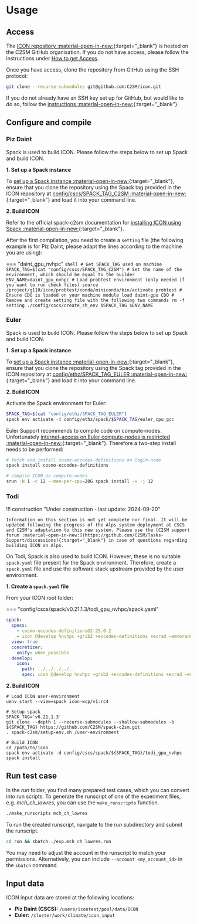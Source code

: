 # Usage

## Access

The [ICON repository :material-open-in-new:](https://github.com/C2SM/icon){:target="_blank"} is hosted on the C2SM GitHub organisation. If you do not have access, please follow the instructions under [How to get Access](../../about/index.md#how-to-get-access).

Once you have access, clone the repository from GitHub using the SSH protocol:

  ```bash
  git clone --recurse-submodules git@github.com:C2SM/icon.git
  ```
  If you do not already have an SSH key set up for GitHub, but would like to do so, follow the [instructions :material-open-in-new:](https://docs.github.com/en/authentication/connecting-to-github-with-ssh/generating-a-new-ssh-key-and-adding-it-to-the-ssh-agent){:target="_blank"}.
    
## Configure and compile

### Piz Daint
Spack is used to build ICON. Please follow the steps below to set up Spack and build ICON.

**1. Set up a Spack instance**

To [set up a Spack instance :material-open-in-new:](https://c2sm.github.io/spack-c2sm/latest/QuickStart.html#at-cscs-daint-tsa-balfrin){:target="_blank"}, ensure that you clone the repository using the Spack tag provided in the ICON repository at [config/cscs/SPACK_TAG_C2SM :material-open-in-new:](https://github.com/C2SM/icon/blob/main/config/cscs/SPACK_TAG_C2SM){:target="_blank"} and load it into your command line.

**2. Build ICON**

Refer to the official spack-c2sm documentation for [installing ICON using Spack :material-open-in-new:](https://c2sm.github.io/spack-c2sm/latest/QuickStart.html#icon){:target="_blank"}.

After the first compilation, you need to create a `setting` file (the following example is for Piz Daint, please adapt the lines according to the machine you are using):

=== "daint_gpu_nvhpc"
    ```shell
    # Get SPACK_TAG used on machine
    SPACK_TAG=$(cat "config/cscs/SPACK_TAG_C2SM")
    # Set the name of the environment, which should be equal to the builder
    ENV_NAME=daint_gpu_nvhpc
    # Load probtest environment (only needed if you want to run check files)
    source /project/g110/icon/probtest/conda/miniconda/bin/activate probtest
    # Ensure CDO is loaded on your machine
    module load daint-gpu CDO
    # Remove and create setting file with the following two commands
    rm -f setting
    ./config/cscs/create_sh_env $SPACK_TAG $ENV_NAME
    ```

### Euler
Spack is used to build ICON. Please follow the steps below to set up Spack and build ICON.

**1. Set up a Spack instance**

To [set up a Spack instance :material-open-in-new:](https://c2sm.github.io/spack-c2sm/latest/QuickStart.html#at-cscs-daint-tsa-balfrin){:target="_blank"}, ensure that you clone the repository using the Spack tag provided in the ICON repository at [config/ethz/SPACK_TAG_EULER :material-open-in-new:](https://github.com/C2SM/icon/blob/main/config/ethz/SPACK_TAG_EULER){:target="_blank"} and load it into your command line.


**2. Build ICON**

Activate the Spack environment for Euler:
```bash
SPACK_TAG=$(cat "config/ethz/SPACK_TAG_EULER")
spack env activate -d config/ethz/spack/$SPACK_TAG/euler_cpu_gcc
```

Euler Support recommends to compile code on compute-nodes. Unfortunately [internet-access on Euler compute-nodes is restricted :material-open-in-new:](https://scicomp.ethz.ch/wiki/Accessing_the_clusters#Internet_Security){:target="_blank"}.
Therefore a two-step install needs to be performed:

```bash
# fetch and install cosmo-eccodes-definitions on login-node
spack install cosmo-eccodes-definitions

# compile ICON on compute-nodes
srun -N 1 -c 12 --mem-per-cpu=20G spack install -v -j 12
```


### Todi

!!! construction "Under construction - last update: 2024-09-20"

    Information on this section is not yet complete nor final. It will be updated following the progress of the Alps system deployment at CSCS and C2SM's adaptation to this new system. Please use the [C2SM support forum :material-open-in-new:](https://github.com/C2SM/Tasks-Support/discussions){:target="_blank"} in case of questions regarding building ICON on Alps.

On Todi, Spack is also used to build ICON. However, these is no suitable `spack.yaml` file present for the Spack environment. Therefore, create a `spack.yaml` file and use the software stack upstream provided by the user environment.

**1. Create a `spack.yaml` file**

From your ICON root folder:

=== "config/cscs/spack/v0.21.1.3/todi_gpu_nvhpc/spack.yaml"

  ```yaml
  spack:
    specs:
      - cosmo-eccodes-definitions@2.25.0.2
      - icon @develop %nvhpc +grib2 +eccodes-definitions +ecrad ~emvorado +art +dace +acm-license gpu=openacc+cuda +mpi-gpu +realloc-buf ~aes ~jsbach ~ocean ~coupling ~rte-rrtmgp ~loop-exchange ~async-io-rma +pgi-inlib +cuda-graphs
    view: true
    concretizer:
      unify: when_possible
    develop:
      icon:
        path: ../../../../..
        spec: icon @develop %nvhpc +grib2 +eccodes-definitions +ecrad ~emvorado +art +dace +acm-license gpu=openacc+cuda +mpi-gpu +realloc-buf ~aes ~jsbach ~ocean ~coupling ~rte-rrtmgp ~loop-exchange ~async-io-rma +pgi-inlib +cuda-graphs
  ```

**2. Build ICON**

```console
# Load ICON user-environment 
uenv start --view=spack icon-wcp/v1:rc4

# Setup spack
SPACK_TAG='v0.21.1.3'
git clone --depth 1 --recurse-submodules --shallow-submodules -b ${SPACK_TAG} https://github.com/C2SM/spack-c2sm.git
. spack-c2sm/setup-env.sh /user-environment

# Build ICON
cd /path/to/icon
spack env activate -d config/cscs/spack/${SPACK_TAG}/todi_gpu_nvhpc
spack install
```





## Run test case
In the *run* folder, you find many prepared test cases, which you can convert into run scripts. To generate the runscript of one of the experiment files, e.g. *mch_ch_lowres*, you can use the `make_runscripts` function.

```bash
./make_runscripts mch_ch_lowres
```

To run the created runscript, navigate to the *run* subdirectory and submit the runscript.

```bash
cd run && sbatch ./exp.mch_ch_lowres.run
```
You may need to adjust the account in the runscript to match your permissions. Alternatively, you can include `--account <my_account_id>` in the `sbatch` command.

## Input data
ICON input data are stored at the following locations:

- **Piz Daint (CSCS):** `/users/icontest/pool/data/ICON`
- **Euler:** `/cluster/work/climate/icon_input`

